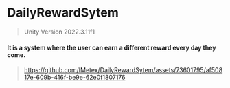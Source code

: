 # DailyRewardSytem

> Unity Version 2022.3.11f1

#### It is a system where the user can earn a different reward every day they come. 

> 
> https://github.com/IMetex/DailyRewardSytem/assets/73601795/af50817e-609b-416f-be9e-62e0f1807176



